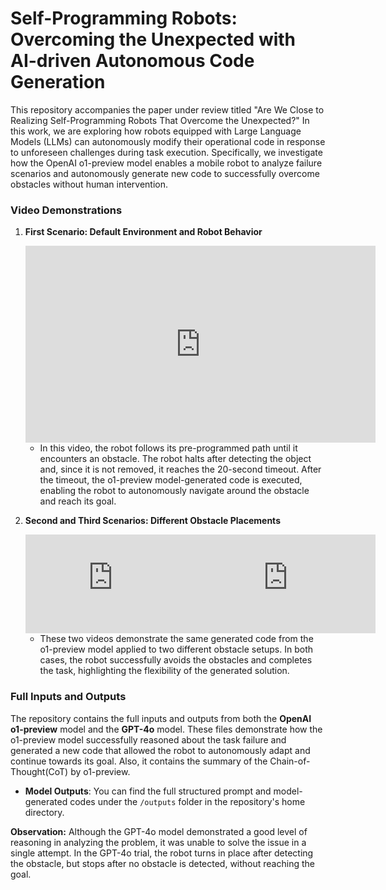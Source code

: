 
# Self-Programming Robots: Overcoming the Unexpected with AI-driven Autonomous Code Generation

This repository accompanies the paper under review titled "Are We Close to Realizing Self-Programming Robots That Overcome the Unexpected?" In this work, we are exploring how robots equipped with Large Language Models (LLMs) can autonomously modify their operational code in response to unforeseen challenges during task execution. Specifically, we investigate how the OpenAI o1-preview model enables a mobile robot to analyze failure scenarios and autonomously generate new code to successfully overcome obstacles without human intervention.

### Video Demonstrations

1. **First Scenario: Default Environment and Robot Behavior**

   <div align="center">
     <iframe width="560" height="315" src="https://www.youtube.com/embed/hwbhQHJ-iIg" frameborder="0" allowfullscreen></iframe>
   </div>
   
   - In this video, the robot follows its pre-programmed path until it encounters an obstacle. The robot halts after detecting the object and, since it is not removed, it reaches the 20-second timeout. After the timeout, the o1-preview model-generated code is executed, enabling the robot to autonomously navigate around the obstacle and reach its goal.

2. **Second and Third Scenarios: Different Obstacle Placements**

   <div style="display: flex; justify-content: space-between;">
     <iframe width="280" height="158" src="https://www.youtube.com/embed/57eOCXrZY-0" frameborder="0" allowfullscreen></iframe>
     <iframe width="280" height="158" src="https://www.youtube.com/embed/-Dj_W1FMp8s" frameborder="0" allowfullscreen></iframe>
   </div>

   - These two videos demonstrate the same generated code from the o1-preview model applied to two different obstacle setups. In both cases, the robot successfully avoids the obstacles and completes the task, highlighting the flexibility of the generated solution.

### Full Inputs and Outputs

The repository contains the full inputs and outputs from both the **OpenAI o1-preview** model and the **GPT-4o** model. These files demonstrate how the o1-preview model successfully reasoned about the task failure and generated a new code that allowed the robot to autonomously adapt and continue towards its goal. Also, it contains the summary of the Chain-of-Thought(CoT) by o1-preview. 

- **Model Outputs**: You can find the full structured prompt and model-generated codes under the `/outputs` folder in the repository's home directory.

**Observation:** Although the GPT-4o model demonstrated a good level of reasoning in analyzing the problem, it was unable to solve the issue in a single attempt. In the GPT-4o trial, the robot turns in place after detecting the obstacle, but stops after no obstacle is detected, without reaching the goal.


